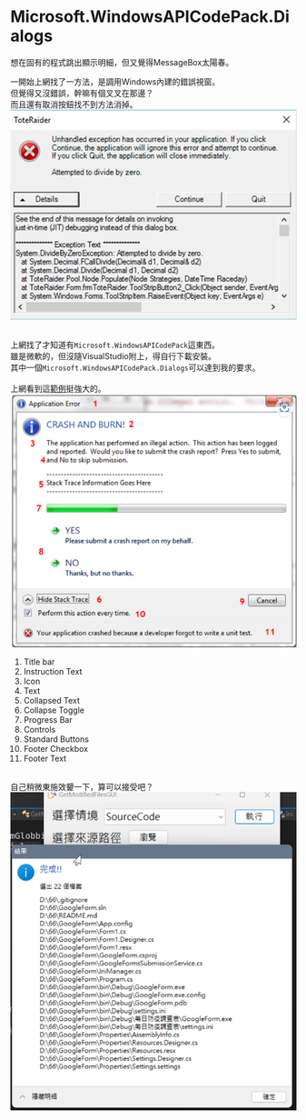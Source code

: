 # Microsoft.WindowsAPICodePack.Dialogs

想在固有的程式跳出顯示明細，但又覺得MessageBox太陽春。    
<!--more-->
一開始上網找了一方法，是調用Windows內建的錯誤視窗。  
但覺得又沒錯誤，幹嘛有個叉叉在那邊？  
而且還有取消按鈕找不到方法消掉。  
[![sample](../img/2023010402/00.png)](../img/2023010402/00.png)   
  
\
上網找了才知道有`Microsoft.WindowsAPICodePack`這東西。  
雖是微軟的，但沒隨VisualStudio附上，得自行下載安裝。  
其中一個`Microsoft.WindowsAPICodePack.Dialogs`可以達到我的要求。  
\
上網看到這[範例](https://www.developerfusion.com/article/71793/windows-7-task-dialogs/)挺強大的。  
[![sample](../img/2023010402/01.png)](../img/2023010402/01.png)  
1. Title bar
2. Instruction Text
3. Icon
4. Text
5. Collapsed Text
6. Collapse Toggle
7. Progress Bar
8. Controls
9. Standard Buttons
10. Footer Checkbox
11. Footer Text  
  
\
自己稍微東施效顰一下，算可以接受吧？  
[![sample](../img/2023010402/02.png)](../img/2023010402/02.png) 
